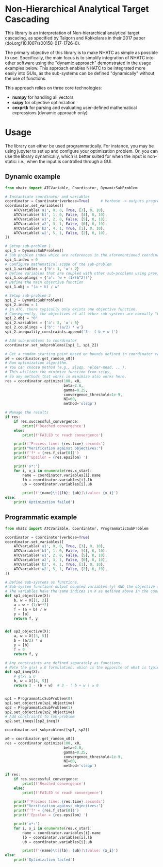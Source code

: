 # Non-Hierarchical Analytical Target Cascading
This library is an interpretation of Non-hierarchical analytical target cascading,
as specified by Talgorn and Kokkolaras in their 2017 paper 
(doi.org/10.1007/s00158-017-1726-0).

The primary objective of this library is to make NHATC as simple as possible to use. 
Specifically, the main focus is to simplify integration of NHATC into other 
software using the "dynamic approach" demonstrated in the usage examples below. 
This approach enables NHATC to be integrated more easily into GUIs, as the sub-systems
can be defined "dynamically" without the use of functions.

This approach relies on three core technologies: 
- **numpy** for handling all vectors
- **scipy** for objective optimization
- **cexprtk** for parsing and evaluating user-defined mathematical expressions (dynamic approach only)

# Usage
The library can either be used programmatically. For instance, you may be using jupyter to 
set up and configure your optimization problem. Or, you can use the library dynamically, which is better suited for
when the input is non-static: i.e., when the input is controlled through a GUI.

## Dynamic example

```python
from nhatc import ATCVariable, Coordinator, DynamicSubProblem

# Instantiate coordinator and variables
coordinator = Coordinator(verbose=True)     # Verbose -> outputs progress
coordinator.set_variables([
    ATCVariable('a1', 0, 0, True, [3], 0, 10),
    ATCVariable('b1', 1, 0, False, [4], 0, 10),
    ATCVariable('w1', 2, 0, False, [5], 0, 10),
    ATCVariable('a2', 3, 1, False, [0], 0, 10),
    ATCVariable('b2', 4, 1, True, [1], 0, 10),
    ATCVariable('w2', 5, 1, False, [2], 0, 10),
])

# Setup sub-problem 1
spi_1 = DynamicSubProblem()
# Sub problem index which are references in the aforementioned coordinator variables 
spi_1.index = 0
# Configure mathematical scope of the sub-problem
spi_1.variables = {'b': 1, 'w': 2}
# Define variables that are coupled with other sub-problems using previously defined variables
spi_1.couplings = {'a': 'w + (1/(b^2))'}
# Define the main objective function
spi_1.obj = "(a + b) / w"

# Setup sub-problem 2
spi_2 = DynamicSubProblem()
spi_2.index = 1
# In ATC, there typically only exists one objective function. 
# Consequently, the objectives of all other sub-systems are normally "0"
spi_2.obj = "0" 
spi_2.variables = {'a': 3, 'w': 5}
spi_2.couplings = {'b': '(a/2) * w'}
spi_2.inequality_constraints.append('3 - ( b + w )')

# Add sub-problems to coordinator
coordinator.set_subproblems([spi_1, spi_2])

# Get a random starting point based on bounds defined in coordinator variables
x0 = coordinator.get_random_x0()
# Run optimization algorithm. 
# You can choose method (e.g., slsqp, nelder-mead, ...). 
# This utilizes the minimize function from scipy, 
# so any methods that works in minimize also works here.
res = coordinator.optimize(100, x0,
                           beta=2.0,
                           gamma=0.25,
                           convergence_threshold=1e-9,
                           NI=60,
                           method='slsqp')

# Manage the results
if res:
    if res.successful_convergence:
        print(f'Reached convergence')
    else:
        print(f'FAILED to reach convergence')

    print(f'Process time: {res.time} seconds')
    print("Verification against objectives:")
    print(f'f* = {res.f_star[0]}')
    print(f'Epsilon = {res.epsilon} ')

    print('x*:')
    for i, x_i in enumerate(res.x_star):
        name = coordinator.variables[i].name
        lb = coordinator.variables[i].lb
        ub = coordinator.variables[i].ub

        print(f'{name}\t[{lb}; {ub}]\tvalue: {x_i}')
else:
    print('Optimization failed')
```

## Programmatic example

```python
from nhatc import ATCVariable, Coordinator, ProgrammaticSubProblem

coordinator = Coordinator(verbose=True)
coordinator.set_variables([
    ATCVariable('a1', 0, 0, True, [3], 0, 10),
    ATCVariable('b1', 1, 0, False, [4], 0, 10),
    ATCVariable('w1', 2, 0, False, [5], 0, 10),
    ATCVariable('a2', 3, 1, False, [0], 0, 10),
    ATCVariable('b2', 4, 1, True, [1], 0, 10),
    ATCVariable('w2', 5, 1, False, [2], 0, 10),
])

# Define sub-systems as functions. 
# Sub-system functions output coupled variables (y) AND the objective (f)
# The variables have the same indices in X as defined above in the coordinator variable list 
def sp1_objective(X):
    b, w = X[[1, 2]]
    a = w + (1/b**2)
    f = (a + b) / w
    y = [a]
    return f, y


def sp2_objective(X):
    a, w = X[[3, 5]]
    b = (a/2) * w
    y = [b]
    f = 0
    return f, y

# Any constraints are defined separately as functions. 
# Note the g(x) ≥ 0 formulation, which is the opposite of what is typically used in Matlab
def sp2_ineq(X):
    # g(x) ≥ 0
    b, w = X[[4, 5]]
    return 3 - (b + w)  # 3 - ( b + w ) ≥ 0


sp1 = ProgrammaticSubProblem(0)
sp1.set_objective(sp1_objective)
sp2 = ProgrammaticSubProblem(1)
sp2.set_objective(sp2_objective)
# Add constraints to sub-problem
sp2.set_ineqs([sp2_ineq])

coordinator.set_subproblems([sp1, sp2])

x0 = coordinator.get_random_x0()
res = coordinator.optimize(100, x0,
                           beta=2.0,
                           gamma=0.25,
                           convergence_threshold=1e-9,
                           NI=60,
                           method='slsqp')

if res:
    if res.successful_convergence:
        print(f'Reached convergence')
    else:
        print(f'FAILED to reach convergence')

    print(f'Process time: {res.time} seconds')
    print("Verification against objectives:")
    print(f'f* = {res.f_star[0]}')
    print(f'Epsilon = {res.epsilon} ')

    print('x*:')
    for i, x_i in enumerate(res.x_star):
        name = coordinator.variables[i].name
        lb = coordinator.variables[i].lb
        ub = coordinator.variables[i].ub

        print(f'{name}\t[{lb}; {ub}]\tvalue: {x_i}')
else:
    print('Optimization failed')

```